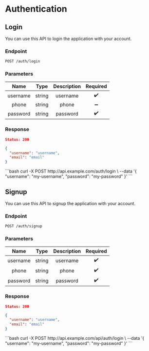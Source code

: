<Block>

# Authentication

</Block>

<Block>

## Login

You can use this API to login the application with your account.

### Endpoint

```bash
POST /auth/login
```

### Parameters

|   Name   |  Type  | Description |      Required      |
| :------: | :----: | :---------: | :----------------: |
| username | string |  username   | :heavy_check_mark: |
|  phone   | string |    phone    | :heavy_minus_sign: |
| password | string |  password   | :heavy_check_mark: |

### Response

```json
Status: 200

{
  "username": "username",
  "email": "email"
}
```

<Example>

<CURL>
```bash
curl -X POST http://api.example.com/auth/login \
  --data '{
    "username": "my-username",
    "password": "my-password"
  }'
```
</CURL>

</Example>

</Block>

<Block>

## Signup

You can use this API to signup the application with your account.

### Endpoint

```bash
POST /auth/signup
```

### Parameters

|   Name   |  Type  | Description |      Required      |
| :------: | :----: | :---------: | :----------------: |
| username | string |  username   | :heavy_check_mark: |
|  phone   | string |    phone    | :heavy_check_mark: |
| password | string |  password   | :heavy_check_mark: |

### Response

```json
Status: 200

{
  "username": "username",
  "email": "email"
}
```

<Example>

<CURL>
```bash
curl -X POST http://api.example.com/api/auth/login \
  --data '{
    "username": "my-username",
    "password": "my-password"
  }'
```
</CURL>

</Example>

</Block>
